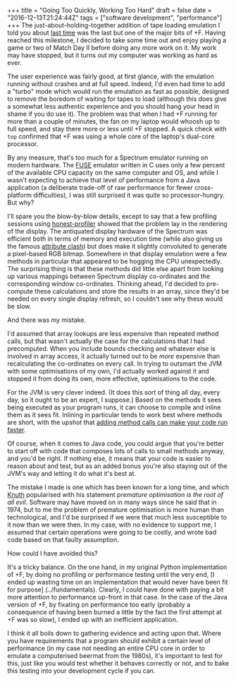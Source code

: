 +++
title = "Going Too Quickly, Working Too Hard"
draft = false
date = "2016-12-13T21:24:44Z"
tags = ["software development", "performance"]
+++
The just-about-holding-together addition of tape loading emulation I told you about
[last time](../if-you-only-do-one-thing) was the last but one of the major bits
of +F. Having reached this milestone, I decided to take some time out and enjoy
playing a game or two of Match Day II before doing any more work on it. My work
may have stopped, but it turns out my computer was working as hard as ever.<!--more-->

The user experience was fairly good, at first glance, with the emulation running
without crashes and at full speed. Indeed, I'd even had time to add a "turbo" mode
which would run the emulation as fast as possible, designed to remove the boredom
of waiting for tapes to load (although this does give a somewhat less authentic
experience and you should hang your head in shame if you do use it). The problem
was that when I had +F running for more than a couple of minutes, the fan on
my laptop would whoosh up to full speed, and stay there more or less until +F
stopped. A quick check with `top` confirmed that +F was using a whole core of
the laptop's dual-core processor.

By any measure, that's too much for a Spectrum emulator running on modern hardware.
The [FUSE](../standing-on-the-shoulders-of-giants) emulator written in C uses only
a few percent of the available CPU capacity on the same computer and OS, and while
I wasn't expecting to achieve that level of performance from a Java application
(a deliberate trade-off of raw performance for fewer cross-platform difficulties),
I was still surprised it was quite so processor-hungry. But why?

I'll spare you the blow-by-blow details, except to say that a few profiling
sessions using [honest-profiler](https://github.com/RichardWarburton/honest-profiler/wiki)
showed that the problem lay in the rendering of the display. The antiquated display
hardware of the Spectrum was efficient both in terms of memory and execution time
(while also giving us the famous [attribute clash](http://speccyholic.tumblr.com/post/89194660510/the-spectrums-secret-weapon))
but does make it slightly convoluted to generate a pixel-based RGB bitmap. Somewhere
in that display emulation were a few methods in particular that appeared to be hogging
the CPU unexpectedly. The surprising thing is that these methods did little else
apart from looking up various mappings between Spectrum display co-ordinates and
the corresponding window co-ordinates. Thinking ahead, I'd decided to pre-compute
these calculations and store the results in an array, since they'd be needed on
every single display refresh, so I couldn't see why these would be slow.

And there was my mistake.

I'd assumed that array lookups are less expensive than repeated method calls, but
that wasn't actually the case for the calculations that I had precomputed. When
you include bounds checking and whatever else is involved in array access, it
actually turned out to be *more* expensive than recalculating the co-ordinates on
every call. In trying to outsmart the JVM with some optimisations of my own, I'd
actually worked against it and stopped it from doing its own, more effective, optimisations
to the code.

For the JVM is very clever indeed. (It does this sort of thing all day, every day, so
it ought to be an expert, I suppose.) Based on the methods it sees being executed
as your program runs, it can choose to compile and inline them as it sees fit. Inlining
in particular tends to work best where methods are short, with the upshot that
[adding method calls can make your code run faster](https://techblug.wordpress.com/2013/08/19/java-jit-compiler-inlining/).

Of course, when it comes to Java code, you could argue that you're better to start
off with code that composes lots of calls to small methods anyway, and you'd be
right. If nothing else, it means that your code is easier to reason about and test,
but as an added bonus you're also staying out of the JVM's way and letting it do
what it's best at.

The mistake I made is one which has been known for a long time, and which [Knuth](https://shreevatsa.wordpress.com/2008/05/16/premature-optimization-is-the-root-of-all-evil/)
popularised with his statement *premature optimisation is the root of all evil*.
Software may have moved on in many ways since he said that in 1974, but to me the
problem of premature optimisation is more human than technological, and I'd be surprised
if we were that much less susceptible to it now than we were then. In my case,
with no evidence to support me, I assumed that certain operations were going to
be costly, and wrote bad code based on that faulty assumption.

How could I have avoided this?

It's a tricky balance. On the one hand, in my original Python implementation of
+F, by doing no profiling or performance testing until the very end, [I ended
up wasting time on an implementation that would never have been fit for purpose]
(../fundamentals). Clearly, I could have done with paying a bit more attention to
performance up-front in that case. In the case of the Java version of +F, by
fixating on performance too early (probably a consequence of having been burned
a little by the fact the first attempt at +F was so slow), I ended up with an
inefficient application.

I think it all boils down to gathering evidence and acting upon that. Where you
have requirements that a program should exhibit a certain level of performance
(in my case not needing an entire CPU core in order to emulate a computerised beermat
from the 1980s), it's important to test for this, just like you would test whether
it behaves correctly or not, and to bake this testing into your development cycle
if you can.
